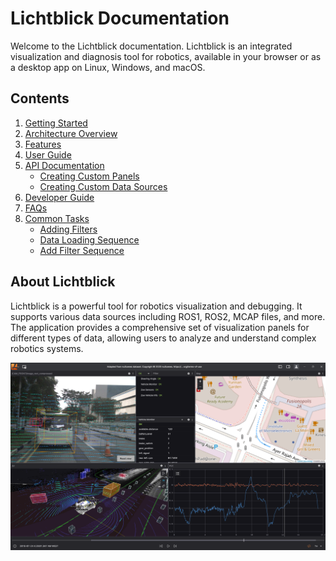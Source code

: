 # Lichtblick Documentation

Welcome to the Lichtblick documentation. Lichtblick is an integrated visualization and diagnosis tool for robotics, available in your browser or as a desktop app on Linux, Windows, and macOS.

## Contents

1. [Getting Started](./getting-started.md)
2. [Architecture Overview](./architecture.md)
3. [Features](./features.md)
4. [User Guide](./user-guide.md)
5. [API Documentation](./api/index.md)
   - [Creating Custom Panels](./api/custom-panels.md)
   - [Creating Custom Data Sources](./api/custom-data-sources.md)
6. [Developer Guide](./developer-guide.md)
7. [FAQs](./faq.md)
8. [Common Tasks](./common-tasks.md)
   - [Adding Filters](./adding-filters.md)
   - [Data Loading Sequence](./data-loading-sequence.md)
   - [Add Filter Sequence](./add-filter-sequence.md)

## About Lichtblick

Lichtblick is a powerful tool for robotics visualization and debugging. It supports various data sources including ROS1, ROS2, MCAP files, and more. The application provides a comprehensive set of visualization panels for different types of data, allowing users to analyze and understand complex robotics systems.

![Lichtblick Overview](./images/lichtblick-overview.png)
